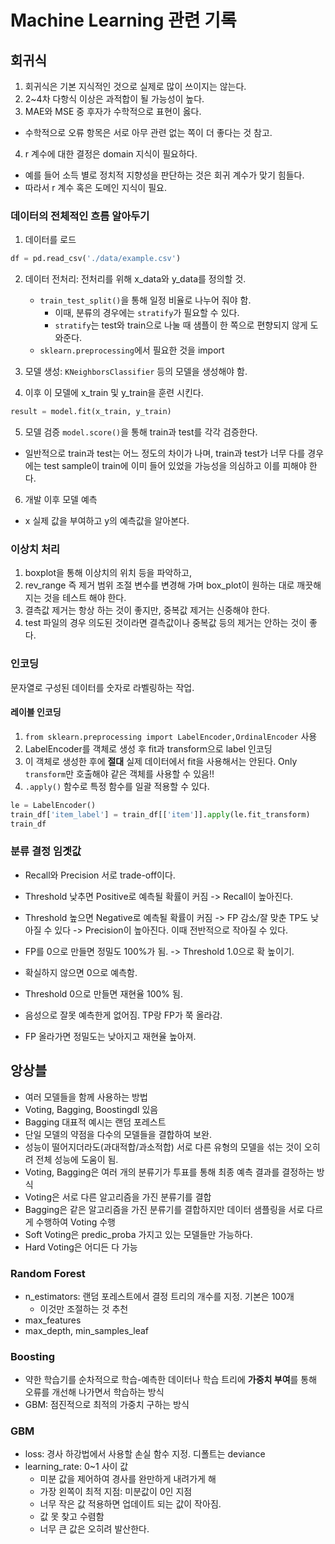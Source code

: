 # Machine Learning 관련 기록
## 회귀식
1. 회귀식은 기본 지식적인 것으로 실제로 많이 쓰이지는 않는다.
2. 2~4차 다항식 이상은 과적합이 될 가능성이 높다.
3. MAE와 MSE 중 후자가 수학적으로 표현이 옳다.
- 수학적으로 오류 항목은 서로 아무 관련 없는 쪽이 더 좋다는 것 참고.
4. r 계수에 대한 결정은 domain 지식이 필요하다.
- 예를 들어 소득 별로 정치적 지향성을 판단하는 것은 회귀 계수가 맞기 힘들다.
- 따라서 r 계수 혹은 도메인 지식이 필요.

### 데이터의 전체적인 흐름 알아두기
1. 데이터를 로드
```python
df = pd.read_csv('./data/example.csv')
```

2. 데이터 전처리: 전처리를 위해 x_data와 y_data를 정의할 것.
    - `train_test_split()`을 통해 일정 비율로 나누어 줘야 함.
        - 이때, 분류의 경우에는 `stratify`가 필요할 수 있다.
        - `stratify`는 test와 train으로 나눌 때 샘플이 한 쪽으로 편향되지 않게 도와준다.
    - `sklearn.preprocessing`에서 필요한 것을 import

3. 모델 생성: `KNeighborsClassifier` 등의 모델을 생성해야 함.

4. 이후 이 모델에 x_train 및 y_train을 훈련 시킨다.
```python
result = model.fit(x_train, y_train)
```

5. 모델 검증
`model.score()`을 통해 train과 test를 각각 검증한다.
- 일반적으로 train과 test는 어느 정도의 차이가 나며, train과 test가 너무 다를 경우에는 test sample이 train에 이미 들어 있었을 가능성을 의심하고 이를 피해야 한다.

6. 개발 이후 모델 예측
- x 실제 값을 부여하고 y의 예측값을 알아본다.

### 이상치 처리
1. boxplot을 통해 이상치의 위치 등을 파악하고,
2. rev_range 즉 제거 범위 조절 변수를 변경해 가며 box_plot이 원하는 대로 깨끗해 지는 것을 테스트 해야 한다.
3. 결측값 제거는 항상 하는 것이 좋지만, 중복값 제거는 신중해야 한다.
4. test 파일의 경우 의도된 것이라면 결측값이나 중복값 등의 제거는 안하는 것이 좋다.

### 인코딩
문자열로 구성된 데이터를 숫자로 라벨링하는 작업.
#### 레이블 인코딩
1. `from sklearn.preprocessing import LabelEncoder,OrdinalEncoder` 사용
2. LabelEncoder를 객체로 생성 후 fit과 transform으로 label 인코딩
3. 이 객체로 생성한 후에 **절대** 실제 데이터에서 fit을 사용해서는 안된다. Only `transform`만 호출해야 같은 객체를 사용할 수 있음!!
4. `.apply()` 함수로 특정 함수를 일괄 적용할 수 있다.
```python
le = LabelEncoder()
train_df['item_label'] = train_df[['item']].apply(le.fit_transform)
train_df
```

### 분류 결정 임곗값
- Recall와 Precision 서로 trade-off이다.
- Threshold 낮추면 Positive로 예측될 확률이 커짐 -> Recall이 높아진다.
- Threshold 높으면 Negative로 예측될 확률이 커짐 -> FP 감소/잘 맞춘 TP도 낮아질 수 있다 -> Precision이 높아진다. 이때 전반적으로 작아질 수 있다.

- FP를 0으로 만들면 정밀도 100%가 됨. -> Threshold 1.0으로 확 높이기.
- 확실하지 않으면 0으로 예측함.

- Threshold 0으로 만들면 재현율 100% 됨.
- 음성으로 잘못 예측한게 없어짐. TP랑 FP가 쭉 올라감.
- FP 올라가면 정밀도는 낮아지고 재현율 높아져.

## 앙상블
- 여러 모델들을 함께 사용하는 방법
- Voting, Bagging, Boostingdl 있음
- Bagging 대표적 예시는 랜덤 포레스트
- 단일 모델의 약점을 다수의 모델들을 결합하여 보완.
- 성능이 떨어지더라도(과대적합/과소적합) 서로 다른 유형의 모델을 섞는 것이 오히려 전체 성능에 도움이 됨.
- Voting, Bagging은 여러 개의 분류기가 투표를 통해 최종 예측 결과를 결정하는 방식
- Voting은 서로 다른 알고리즘을 가진 분류기를 결합
- Bagging은 같은 알고리즘을 가진 분류기를 결합하지만 데이터 샘플링을 서로 다르게 수행하여 Voting 수행
- Soft Voting은 predic_proba 가지고 있는 모델들만 가능하다.
- Hard Voting은 어디든 다 가능

### Random Forest
- n_estimators: 랜덤 포레스트에서 결정 트리의 개수를 지정. 기본은 100개
    - 이것만 조절하는 것 추천
- max_features
- max_depth, min_samples_leaf

### Boosting
- 약한 학습기를 순차적으로 학습-예측한 데이터나 학습 트리에 **가중치 부여**를 통해 오류를 개선해 나가면서 학습하는 방식
- GBM: 점진적으로 최적의 가중치 구하는 방식

### GBM
- loss: 경사 하강법에서 사용할 손실 함수 지정. 디폴트는 deviance
- learning_rate: 0~1 사이 값
    - 미분 값을 제어하여 경사를 완만하게 내려가게 해
    - 가장 왼쪽이 최적 지점: 미분값이 0인 지점
    - 너무 작은 값 적용하면 업데이트 되는 값이 작아짐.
    - 값 못 찾고 수렴함
    - 너무 큰 값은 오히려 발산한다.